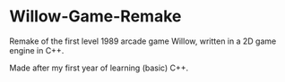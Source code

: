 Willow-Game-Remake
==================

Remake of the first level 1989 arcade game Willow, written in a 2D game engine in C++.

Made after my first year of learning (basic) C++.
